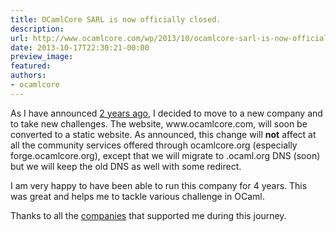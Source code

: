 ```yaml
---
title: OCamlCore SARL is now officially closed.
description:
url: http://www.ocamlcore.com/wp/2013/10/ocamlcore-sarl-is-now-officially-closed/
date: 2013-10-17T22:30:21-00:00
preview_image:
featured:
authors:
- ocamlcore
---
```


<p>As I have announced <a href="http://forge.ocamlcore.org/forum/forum.php?forum_id=811">2 years ago</a>, I decided to move to a new company and to take new challenges. The website, www.ocamlcore.com, will soon be converted to a static website. As announced, this change will <strong>not</strong> affect at all the community services offered through ocamlcore.org (especially forge.ocamlcore.org), except that we will migrate to .ocaml.org DNS (soon) but we will keep the old DNS as well with some redirect.</p>
<p>I am very happy to have been able to run this company for 4 years. This was great and helps me to tackle various challenge in OCaml.</p>
<p>Thanks to all the <a href="http://www.ocamlcore.com/wp/company/clients/">companies</a> that supported me during this journey.</p>

